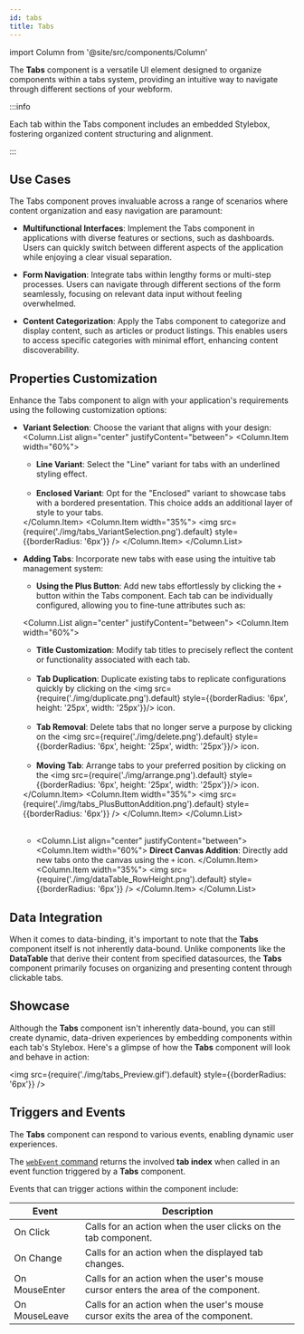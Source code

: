 ```yaml
---
id: tabs
title: Tabs
---
```

import Column from '@site/src/components/Column'


The **Tabs** component is a versatile UI element designed to organize components within a tabs system, providing an intuitive way to navigate through different sections of your webform.


:::info 

Each tab within the Tabs component includes an embedded Stylebox, fostering organized content structuring and alignment. 

:::


## Use Cases

The Tabs component proves invaluable across a range of scenarios where content organization and easy navigation are paramount:

- **Multifunctional Interfaces**: Implement the Tabs component in applications with diverse features or sections, such as dashboards. Users can quickly switch between different aspects of the application while enjoying a clear visual separation.

- **Form Navigation**: Integrate tabs within lengthy forms or multi-step processes. Users can navigate through different sections of the form seamlessly, focusing on relevant data input without feeling overwhelmed.

- **Content Categorization**: Apply the Tabs component to categorize and display content, such as articles or product listings. This enables users to access specific categories with minimal effort, enhancing content discoverability.


## Properties Customization

Enhance the Tabs component to align with your application's requirements using the following customization options:

- **Variant Selection**: Choose the variant that aligns with your design:
    <Column.List align="center" justifyContent="between">
        <Column.Item width="60%">
            <ul>
                <li><strong>Line Variant</strong>: Select the "Line" variant for tabs with an underlined styling effect.</li> <br/>
                <li><strong>Enclosed Variant</strong>: Opt for the "Enclosed" variant to showcase tabs with a bordered presentation. This choice adds an additional layer of style to your tabs.</li> 
            </ul>
        </Column.Item>
        <Column.Item width="35%">
            <img src={require('./img/tabs_VariantSelection.png').default} style={{borderRadius: '6px'}} />
        </Column.Item>
    </Column.List>

- **Adding Tabs**: Incorporate new tabs with ease using the intuitive tab management system:

    - **Using the Plus Button**: Add new tabs effortlessly by clicking the `+` button within the Tabs component. Each tab can be individually configured, allowing you to fine-tune attributes such as:

    <Column.List align="center" justifyContent="between">
        <Column.Item width="60%">
            <ul>
                <li><strong>Title Customization</strong>: Modify tab titles to precisely reflect the content or functionality associated with each tab.</li> <br/>
                <li><strong>Tab Duplication</strong>: Duplicate existing tabs to replicate configurations quickly by clicking on the <img src={require('./img/duplicate.png').default} style={{borderRadius: '6px', height: '25px', width: '25px'}}/> icon.</li> <br/>
                <li><strong>Tab Removal</strong>: Delete tabs that no longer serve a purpose by clicking on the <img src={require('./img/delete.png').default} style={{borderRadius: '6px', height: '25px', width: '25px'}}/> icon.</li> <br/>
                <li><strong>Moving Tab</strong>:  Arrange tabs to your preferred position by clicking on the <img src={require('./img/arrange.png').default} style={{borderRadius: '6px', height: '25px', width: '25px'}}/> icon.</li>
            </ul>
        </Column.Item>
        <Column.Item width="35%">
            <img src={require('./img/tabs_PlusButtonAddition.png').default} style={{borderRadius: '6px'}} />
        </Column.Item>
    </Column.List>

    <br/>

    - <Column.List align="center" justifyContent="between">
        <Column.Item width="60%">
            <strong>Direct Canvas Addition</strong>: Directly add new tabs onto the canvas using the <code>+</code> icon.
        </Column.Item>
        <Column.Item width="35%">
            <img src={require('./img/dataTable_RowHeight.png').default} style={{borderRadius: '6px'}} />
        </Column.Item>
    </Column.List>


## Data Integration

When it comes to data-binding, it's important to note that the **Tabs** component itself is not inherently data-bound. Unlike components like the **DataTable** that derive their content from specified datasources, the **Tabs** component primarily focuses on organizing and presenting content through clickable tabs.

## Showcase

Although the **Tabs** component isn't inherently data-bound, you can still create dynamic, data-driven experiences by embedding components within each tab's Stylebox. Here's a glimpse of how the **Tabs** component will look and behave in action:

<img src={require('./img/tabs_Preview.gif').default} style={{borderRadius: '6px'}} />


## Triggers and Events

The **Tabs** component can respond to various events, enabling dynamic user experiences.

The [`webEvent` command](../../../language/WebFormClass.md#webevent) returns the involved **tab index** when called in an event function triggered by a **Tabs** component.

Events that can trigger actions within the component include:

|Event|Description|
|---|---|
|On Click| Calls for an action when the user clicks on the tab component. |
|On Change| Calls for an action when the displayed tab changes. |
|On MouseEnter| Calls for an action when the user's mouse cursor enters the area of the component. |
|On MouseLeave| Calls for an action when the user's mouse cursor exits the area of the component. |